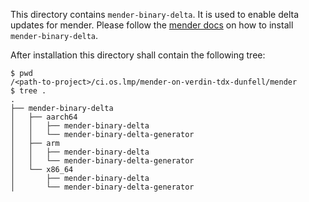 This directory contains `mender-binary-delta`. It is used to enable delta updates for mender.
Please follow the [mender docs](https://docs.mender.io/system-updates-yocto-project/customize-mender/delta-update-support#download-mender-binary-delta) on how to install `mender-binary-delta`.

After installation this directory shall contain the following tree:

```
$ pwd
/<path-to-project>/ci.os.lmp/mender-on-verdin-tdx-dunfell/mender
$ tree .
.
├── mender-binary-delta
│   ├── aarch64
│   │   ├── mender-binary-delta
│   │   └── mender-binary-delta-generator
│   ├── arm
│   │   ├── mender-binary-delta
│   │   └── mender-binary-delta-generator
│   └── x86_64
│       ├── mender-binary-delta
│       └── mender-binary-delta-generator
```
